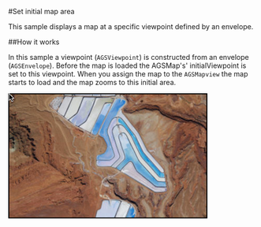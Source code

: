#Set initial map area

This sample displays a map at a specific viewpoint defined by an envelope.

##How it works

In this sample a viewpoint (`AGSViewpoint`) is constructed from an envelope (`AGSEnvelope`). Before the map is loaded the AGSMap's' initialViewpoint is set to this viewpoint. When you assign the map to the `AGSMapview` the map starts to load and the map zooms to this initial area.

![](image1.png)





